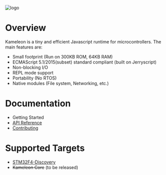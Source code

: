 ![logo](https://github.com/kameleon-project/kameleon/blob/master/logo.png?raw=true)

Overview
========

Kameleon is a tiny and efficient Javascript runtime for microcontrollers. The main features are:

* Small footprint (Run on 300KB ROM, 64KB RAM)
* ECMAScript 5.1/2015(subset) standard compliant (built on Jerryscript)
* Non-blocking I/O
* REPL mode support
* Portability (No RTOS)
* Native modules (File system, Networking, etc.)

Documentation
=============

* Getting Started
* [API Reference](docs/api_reference.md)
* [Contributing](CONTRIBUTING.md)

Supported Targets
=================

* [STM32F4-Discovery](targets/boards/stm32f4discovery/README.md)
* ~~Kameleon Core~~ (to be released)


